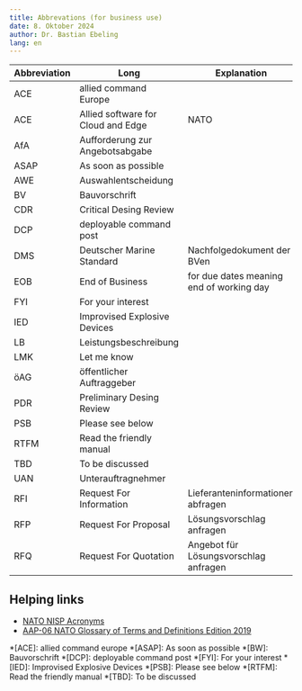 ```yaml
---
title: Abbrevations (for business use)
date: 8. Oktober 2024
author: Dr. Bastian Ebeling
lang: en
---
```


| Abbreviation | Long                               | Explanation                              |
| ------------ | ---------------------------------- | ---------------------------------------- |
| ACE          | allied command Europe              |                                          |
| ACE          | Allied software for Cloud and Edge | NATO                                     |
| AfA          | Aufforderung zur Angebotsabgabe    |                                          |
| ASAP         | As soon as possible                |                                          |
| AWE          | Auswahlentscheidung                |                                          |
| BV           | Bauvorschrift                      |                                          |
| CDR          | Critical Desing Review             |                                          |
| DCP          | deployable command post            |                                          |
| DMS          | Deutscher Marine Standard          | Nachfolgedokument der BVen               |
| EOB          | End of Business                    | for due dates meaning end of working day |
| FYI          | For your interest                  |                                          |
| IED          | Improvised Explosive Devices       |                                          |
| LB           | Leistungsbeschreibung              |                                          |
| LMK          | Let me know                        |                                          |
| öAG          | öffentlicher Auftraggeber          |                                          |
| PDR          | Preliminary Desing Review          |                                          |
| PSB          | Please see below                   |                                          |
| RTFM         | Read the friendly manual           |                                          |
| TBD          | To be discussed                    |                                          |
| UAN          | Unterauftragnehmer                 |                                          |
| RFI          | Request For Information            | Lieferanteninformationen abfragen        |
| RFP          | Request For Proposal               | Lösungsvorschlag anfragen                |
| RFQ          | Request For Quotation              | Angebot für Lösungsvorschlag anfragen    |

## Helping links

- [NATO NISP Acronyms](https://nhqc3s.hq.nato.int/apps/architecture/nisp/acronyms/index.html)
- [AAP-06 NATO Glossary of Terms and Definitions Edition 2019](https://www.coemed.org/files/stanags/05_AAP/AAP-06_2019_EF.pdf)

<!-- prettier-ignore-start -->
*[ACE]: allied command europe
*[ASAP]: As soon as possible
*[BW]: Bauvorschrift
*[DCP]: deployable command post
*[FYI]: For your interest
*[IED]: Improvised Explosive Devices
*[PSB]: Please see below
*[RTFM]: Read the friendly manual
*[TBD]: To be discussed
<!-- prettier-ignore-end -->
